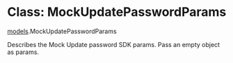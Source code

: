 # Class: MockUpdatePasswordParams

[models](../wiki/models).MockUpdatePasswordParams

Describes the Mock Update password SDK params. Pass an empty object as params.
